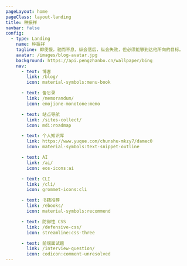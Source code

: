 ```yaml
---
pageLayout: home
pageClass: layout-landing
title: 种振祥
navbar: false
config:
  - type: Landing
    name: 种振祥
    tagline: 即使慢，驰而不息，纵会落后，纵会失败，但必须能够到达他所向的目标。
    avatar: /images/blog-avatar.jpg
    background: https://api.pengzhanbo.cn/wallpaper/bing
    nav:
      - text: 博客
        link: /blog/
        icon: material-symbols:menu-book

      - text: 备忘录
        link: /memorandum/
        icon: emojione-monotone:memo

      - text: 站点导航
        link: /sites-collect/
        icon: mdi:roadmap

      - text: 个人知识库
        link: https://www.yuque.com/chunshu-mkzy7/damec0
        icon: material-symbols:text-snippet-outline

      - text: AI
        link: /ai/
        icon: eos-icons:ai

      - text: CLI
        link: /cli/
        icon: grommet-icons:cli

      - text: 书籍推荐
        link: /ebooks/
        icon: material-symbols:recommend

      - text: 防御性 CSS
        link: /defensive-css/
        icon: streamline:css-three

      - text: 前端面试题
        link: /interview-question/
        icon: codicon:comment-unresolved
---
```

